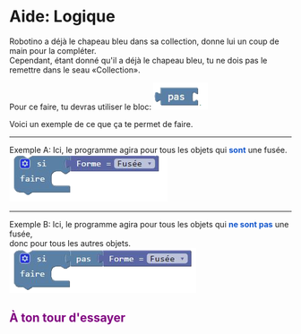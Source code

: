 # Aide: Logique

Robotino a déjà le chapeau bleu dans sa collection, donne lui un coup de main pour la compléter. <br>
Cependant, étant donné qu'il a déjà le chapeau bleu, tu ne dois pas le remettre dans le seau «Collection».<br>


Pour ce faire, tu devras utiliser le bloc: ![PAS][bloc_not_]<br>

Voici un exemple de ce que ça te permet de faire. 

<hr>

Exemple A: Ici, le programme agira pour tous les objets qui **<span style="color: #1155CC">sont</span>** une fusée.<br>
![Bloc Si][bloc_si_forme_]<br>
<hr>

Exemple B: Ici, le programme agira pour tous les objets qui **<span style="color: #1155CC">ne sont pas</span>** une fusée, <br>
donc pour tous les autres objets.<br>
![Bloc Si Pas][bloc_si_pas_forme_]<br>


## <span style="color: #800080">À ton tour d'essayer</span>


[bloc_si_forme_]:img/bloc_si_forme.png
[bloc_si_pas_forme_]:img/bloc_si_pas_forme.png
[bloc_not_]:img/bloc_not.png
